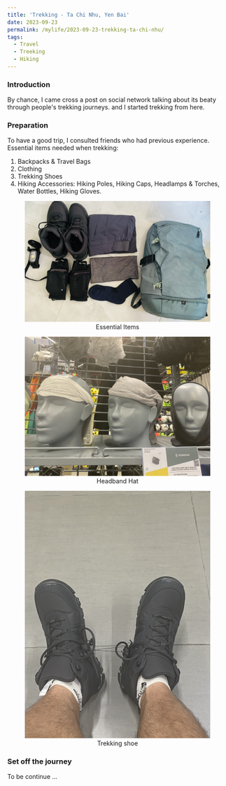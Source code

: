 ```yaml
---
title: 'Trekking - Ta Chi Nhu, Yen Bai'
date: 2023-09-23
permalink: /mylife/2023-09-23-trekking-ta-chi-nhu/
tags:
  - Travel
  - Treeking
  - Hiking
---
```


### Introduction

By chance, I came cross a post on social network talking about its beaty through people's trekking journeys. and I started trekking from here.

### Preparation

To have a good trip, I consulted friends who had previous experience. Essential items needed when trekking:

1. Backpacks & Travel Bags
2. Clothing
3. Trekking Shoes
4. Hiking Accessories: Hiking Poles, Hiking Caps, Headlamps & Torches, Water Bottles, Hiking Gloves.

<head>
    <style type="text/css">
        figure{text-align: center;}
        figcaption{text-align: center;}
    </style>
</head>

<figure>
    <img src='/images/mylife/trekking-tay-con-linh/essential_items.jpg'>
    <figcaption align='center'>Essential Items</figcaption>
</figure>

<figure>
    <img src='/images/mylife/trekking-tay-con-linh/headband_hat.jpg'>
    <figcaption align='center'>Headband Hat</figcaption>
</figure>

<figure>
    <img src='/images/mylife/trekking-tay-con-linh/trekking_shoe.jpg'>
    <figcaption align='center'>Trekking shoe</figcaption>
</figure>


### Set off the journey

To be continue ...